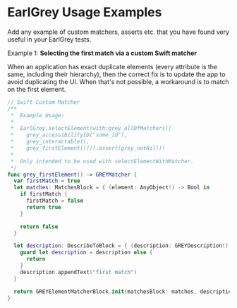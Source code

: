 # EarlGrey Usage Examples
Add any example of custom matchers, asserts etc. that you have found very useful in your EarlGrey tests.

Example 1: **Selecting the first match via a custom Swift matcher**

When an application has exact duplicate elements (every attribute is the same,
including their hierarchy), then the correct fix is to update the app to avoid
duplicating the UI. When that's not possible, a workaround is to match on
the first element.

```swift
// Swift Custom Matcher
/**
 *  Example Usage:
 *
 *  EarlGrey.selectElement(with:grey_allOfMatchers([
 *    grey_accessibilityID("some_id"),
 *    grey_interactable(),
 *    grey_firstElement()])).assert(grey_notNil())
 *
 *  Only intended to be used with selectElementWithMatcher.
 */
func grey_firstElement() -> GREYMatcher {
  var firstMatch = true
  let matches: MatchesBlock = { (element: AnyObject!) -> Bool in
    if firstMatch {
      firstMatch = false
      return true
    }

    return false
  }

  let description: DescribeToBlock = { (description: GREYDescription!) -> Void in
    guard let description = description else {
      return
    }
    description.appendText("first match")
  }

  return GREYElementMatcherBlock.init(matchesBlock: matches, descriptionBlock: description)
}
```
